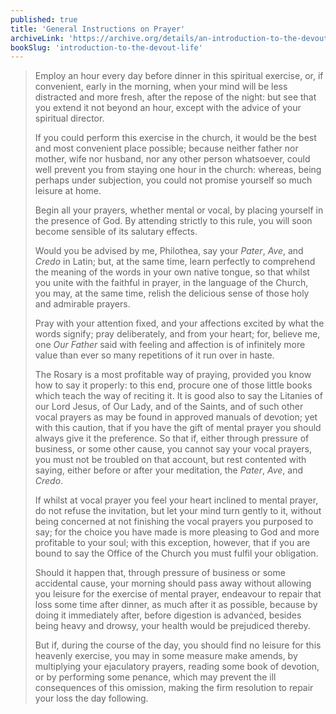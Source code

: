 ```yaml
---
published: true
title: 'General Instructions on Prayer'
archiveLink: 'https://archive.org/details/an-introduction-to-the-devout-life/page/47?view=theater'
bookSlug: 'introduction-to-the-devout-life'
---
```


> Employ an hour every day before dinner in this spiritual exercise, or, if convenient, early in the morning, when your mind will be less distracted and more fresh, after the repose of the night: but see that you extend it not beyond an hour, except with the advice of your spiritual director.
>
> If you could perform this exercise in the church, it would be the best and most convenient place possible; because neither father nor mother, wife nor husband, nor any other person whatsoever, could well prevent you from staying one hour in the church: whereas, being perhaps under subjection, you could not promise yourself so much leisure at home.
>
> Begin all your prayers, whether mental or vocal, by placing yourself in the presence of God. By attending strictly to this rule, you will soon become sensible of its salutary effects.
>
> Would you be advised by me, Philothea, say your *Pater*, *Ave*, and *Credo* in Latin; but, at the same time, learn perfectly to comprehend the meaning of the words in your own native tongue, so that whilst you unite with the faithful in prayer, in the language of the Church, you may, at the same time, relish the delicious sense of those holy and admirable prayers.
>
> Pray with your attention fixed, and your affections excited by what the words signify; pray deliberately, and from your heart; for, believe me, one *Our Father* said with feeling and affection is of infinitely more value than ever so many repetitions of it run over in haste.
>
> The Rosary is a most profitable way of praying, provided you know how to say it properly: to this end, procure one of those little books which teach the way of reciting it. It is good also to say the Litanies of our Lord Jesus, of Our Lady, and of the Saints, and of such other vocal prayers as may be found in approved manuals of devotion; yet with this caution, that if you have the gift of mental prayer you should always give it the preference. So that if, either through pressure of business, or some other cause, you cannot say your vocal prayers, you must not be troubled on that account, but rest contented with saying, either before or after your meditation, the *Pater*, *Ave*, and *Credo*.
>
> If whilst at vocal prayer you feel your heart inclined to mental prayer, do not refuse the invitation, but let your mind turn gently to it, without being concerned at not finishing the vocal prayers you purposed to say; for the choice you have made is more pleasing to God and more profitable to your soul; with this exception, however, that if you are bound to say the Office of the Church you must fulfil your obligation.
>
> Should it happen that, through pressure of business or some accidental cause, your morning should pass away without allowing you leisure for the exercise of mental prayer, endeavour to repair that loss some time after dinner, as much after it as possible, because by doing it immediately after, before digestion is advanċed, besides being heavy and drowsy, your health would be prejudiced thereby.
>
> But if, during the course of the day, you should find no leisure for this heavenly exercise, you may in some measure make amends, by multiplying your ejaculatory prayers, reading some book of devotion, or by performing some penance, which may prevent the ill consequences of this omission, making the firm resolution to repair your loss the day following.
